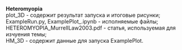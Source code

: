 __Heteromyopia__  
plot_3D - содержит результат запуска и итоговые рисунки;  
ExampleRun.py, ExamplePlot_.ipynb - исполняемые файлы;  
HETEROMYOPIA_MurrellLaw2003.pdf - статья, используемая для изчуения темы;  
HM_3D - содержит данные для запуска ExamplePlot.
